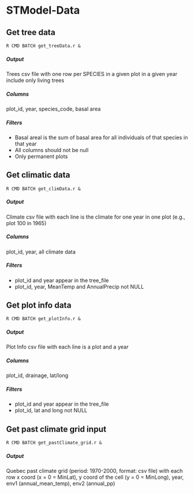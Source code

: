 STModel-Data
============

## Get tree data

	R CMD BATCH get_treeData.r &

##### Output

 Trees csv file with one row per SPECIES in a given plot in a given year include only living trees

##### Columns

 plot_id, year, species_code, basal area

##### Filters

- Basal areal is the sum of basal area for all individuals of that species in that year
- All columns should not be null
- Only permanent plots

## Get climatic data

	R CMD BATCH get_climData.r &

##### Output

 Climate csv file with each line is the climate for one year in one plot (e.g., plot 100 in 1965)

##### Columns

 plot_id, year, all climate data 

##### Filters

- plot_id and year appear in the tree_file
- plot_id, year, MeanTemp and AnnualPrecip not NULL

## Get plot info data


	R CMD BATCH get_plotInfo.r &

##### Output

 Plot Info csv file with each line is a plot and a year

##### Columns

 plot_id, drainage, lat/long

##### Filters

- plot_id and year appear in the tree_file
- plot_id, lat and long not NULL

## Get past climate grid input

	R CMD BATCH get_pastClimate_grid.r &

##### Output

Quebec past climate grid (period: 1970-2000, format: csv file) with each row x coord (x = 0 = MinLat), y coord of the cell (y = 0 = MinLong), year, env1 (annual_mean_temp), env2 (annual_pp)
